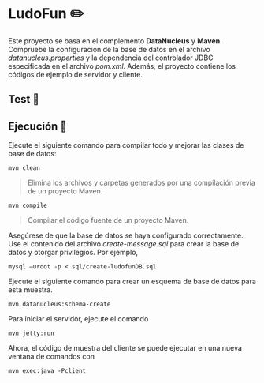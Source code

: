
# LudoFun ✏️

Este proyecto se basa en el complemento **DataNucleus** y  **Maven**. Compruebe la configuración de la base de datos en el archivo *datanucleus.properties* y la dependencia del controlador JDBC especificada en el archivo *pom.xml*. Además, el proyecto contiene los códigos de ejemplo de servidor y cliente.
## Test 🧪

## Ejecución 🤖

Ejecute el siguiente comando para compilar todo y mejorar las clases de base de datos:

	mvn clean
   > Elimina los archivos y carpetas generados por una compilación previa de un proyecto Maven.
	
	mvn compile
 > Compilar el código fuente de un proyecto Maven.
 >
Asegúrese de que la base de datos se haya configurado correctamente. Use el contenido del archivo *create-message.sql* para crear la base de datos y otorgar privilegios. Por ejemplo,

	mysql –uroot -p < sql/create-ludofunDB.sql

Ejecute el siguiente comando para crear un esquema de base de datos para esta muestra.

	mvn datanucleus:schema-create

Para iniciar el servidor, ejecute el comando

	mvn jetty:run

Ahora, el código de muestra del cliente se puede ejecutar en una nueva ventana de comandos con

	mvn exec:java -Pclient
